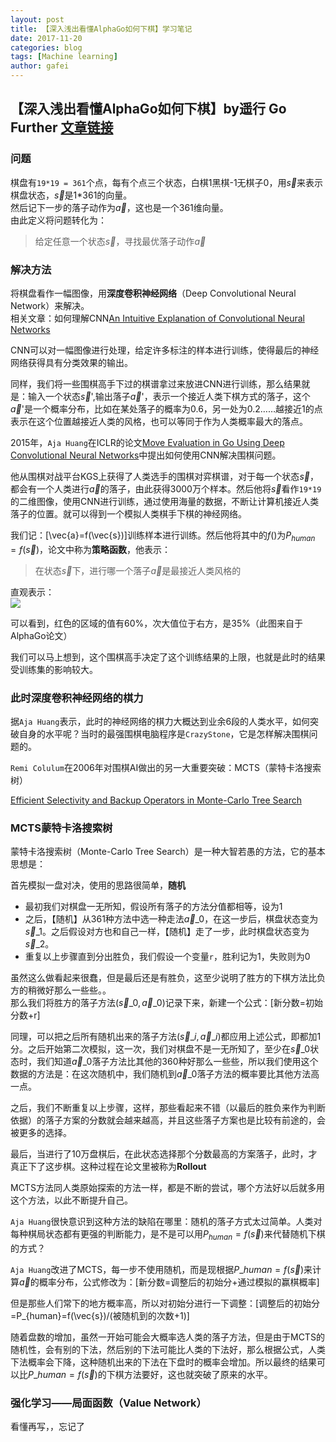 ```yaml
---
layout: post
title: 【深入浅出看懂AlphaGo如何下棋】学习笔记
date: 2017-11-20
categories: blog
tags: [Machine learning]
author: gafei
---
```


## 【深入浅出看懂AlphaGo如何下棋】by遥行   Go Further [文章链接](https://charlesliuyx.github.io/2017/05/27/AlphaGo%E8%BF%90%E8%A1%8C%E5%8E%9F%E7%90%86%E8%A7%A3%E6%9E%90/)

### 问题
棋盘有`19*19 = 361`个点，每有个点三个状态，白棋1黑棋-1无棋子0，用$\vec{s}$来表示棋盘状态，$\vec{s}$是1*361的向量。  
然后记下一步的落子动作为$\vec{a}$，这也是一个361维向量。  
由此定义将问题转化为：
> 给定任意一个状态$\vec{s}$，寻找最优落子动作$\vec{a}$

### 解决方法
将棋盘看作一幅图像，用**深度卷积神经网络**（Deep Convolutional Neural Network）来解决。  
相关文章：如何理解CNN[An Intuitive Explanation of Convolutional Neural Networks](https://ujjwalkarn.me/2016/08/11/intuitive-explanation-convnets/)  

CNN可以对一幅图像进行处理，给定许多标注的样本进行训练，使得最后的神经网络获得具有分类效果的输出。 

同样，我们将一些围棋高手下过的棋谱拿过来放进CNN进行训练，那么结果就是：输入一个状态$\vec{s}$',输出落子$\vec{a}$'，表示一个接近人类下棋方式的落子，这个$\vec{a}$'是一个概率分布，比如在某处落子的概率为0.6，另一处为0.2……越接近1的点表示在这个位置越接近人类的风格，也可以等同于作为人类概率最大的落点。 

2015年，`Aja Huang`在ICLR的论文[Move Evaluation in Go Using Deep Convolutional Neural Networks](https://arxiv.org/pdf/1412.6564.pdf)中提出如何使用CNN解决围棋问题。  

他从围棋对战平台KGS上获得了人类选手的围棋对弈棋谱，对于每一个状态$\vec{s}$，都会有一个人类进行$\vec{a}$的落子，由此获得3000万个样本。然后他将$\vec{s}$看作`19*19`的二维图像，使用CNN进行训练，通过使用海量的数据，不断让计算机接近人类落子的位置。就可以得到一个模拟人类棋手下棋的神经网络。

我们记：\[\vec{a}=f(\vec{s})\]训练样本进行训练。然后他将其中的$f()$为$P_{human}=f(\vec{s})$，论文中称为**策略函数**，他表示：
> 在状态$\vec{s}$下，进行哪一个落子$\vec{a}$是最接近人类风格的
> 

直观表示：  
![](https://charlesliuyx.github.io/2017/05/27/AlphaGo%E8%BF%90%E8%A1%8C%E5%8E%9F%E7%90%86%E8%A7%A3%E6%9E%90/PolicyNetwork.png)

可以看到，红色的区域的值有60%，次大值位于右方，是35%（此图来自于AlphaGo论文）  

我们可以马上想到，这个围棋高手决定了这个训练结果的上限，也就是此时的结果受训练集的影响较大。

### 此时深度卷积神经网络的棋力
据`Aja Huang`表示，此时的神经网络的棋力大概达到业余6段的人类水平，如何突破自身的水平呢？当时的最强围棋电脑程序是`CrazyStone`，它是怎样解决围棋问题的。  

`Remi Colulum`在2006年对围棋AI做出的另一大重要突破：MCTS（蒙特卡洛搜索树）

[Efficient Selectivity and Backup Operators in Monte-Carlo Tree Search](https://github.com/papers-we-love/papers-we-love/blob/5a54fa883a813e81b1e54bfed9669fc8961dedb4/artificial_intelligence/efficient-selectivity-and-backup-operators-in-monte-carlo-tree-search.pdf)

### MCTS蒙特卡洛搜索树
蒙特卡洛搜索树（Monte-Carlo Tree Search）是一种大智若愚的方法，它的基本思想是：

首先模拟一盘对决，使用的思路很简单，**随机**  

* 最初我们对棋盘一无所知，假设所有落子的方法分值都相等，设为1
* 之后，【随机】从361种方法中选一种走法$\vec{a}\_{0}$，在这一步后，棋盘状态变为$\vec{s}\_{1}$。之后假设对方也和自己一样，【随机】走了一步，此时棋盘状态变为$\vec{s}\_{2}$。
* 重复以上步骤直到分出胜负，我们假设一个变量`r`，胜利记为1，失败则为0

虽然这么做看起来很蠢，但是最后还是有胜负，这至少说明了胜方的下棋方法比负方的稍微好那么一些些。。  
那么我们将胜方的落子方法$(\vec{s}\_{0},\vec{a}\_{0})$记录下来，新建一个公式：\[新分数=初始分数+r\]  

同理，可以把之后所有随机出来的落子方法$(\vec{s}\_{i},\vec{a}\_{i})$都应用上述公式，即都加1分。之后开始第二次模拟，这一次，我们对棋盘不是一无所知了，至少在$\vec{s}\_{0}$状态时，我们知道$\vec{a}\_{0}$落子方法比其他的360种好那么一些些，所以我们使用这个数据的方法是：在这次随机中，我们随机到$\vec{a}\_{0}$落子方法的概率要比其他方法高一点。  

之后，我们不断重复以上步骤，这样，那些看起来不错（以最后的胜负来作为判断依据）的落子方案的分数就会越来越高，并且这些落子方案也是比较有前途的，会被更多的选择。

最后，当进行了10万盘棋后，在此状态选择那个分数最高的方案落子，此时，才真正下了这步棋。这种过程在论文里被称为**Rollout**

MCTS方法同人类原始探索的方法一样，都是不断的尝试，哪个方法好以后就多用这个方法，以此不断提升自己。

`Aja Huang`很快意识到这种方法的缺陷在哪里：随机的落子方式太过简单。人类对每种棋局状态都有更强的判断能力，是不是可以用$P_{human}=f(\vec{s})$来代替随机下棋的方式？  

`Aja Huang`改进了MCTS，每一步不使用随机，而是现根据$P\_{human}=f(\vec{s})$来计算$\vec{a}$的概率分布，公式修改为：\[新分数=调整后的初始分+通过模拟的赢棋概率\]

但是那些人们常下的地方概率高，所以对初始分进行一下调整：\[调整后的初始分=P_{human}=f(\vec{s})/(被随机到的次数+1)\]

随着盘数的增加，虽然一开始可能会大概率选人类的落子方法，但是由于MCTS的随机性，会有别的下法，然后别的下法可能比人类的下法好，那么根据公式，人类下法概率会下降，这种随机出来的下法在下盘时的概率会增加。所以最终的结果可以比$P\_{human}=f(\vec{s})$的下棋方法要好，这也就突破了原来的水平。  

### 强化学习——局面函数（Value Network）

看懂再写，，忘记了
